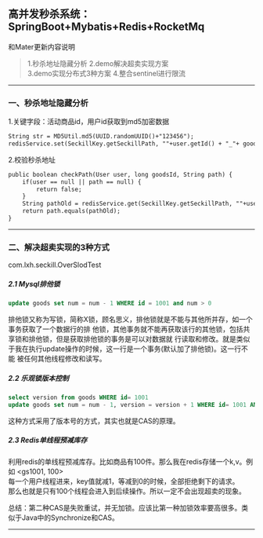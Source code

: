 ## 高并发秒杀系统：SpringBoot+Mybatis+Redis+RocketMq 

和Mater更新内容说明
>1.秒杀地址隐藏分析
>2.demo解决超卖实现方案   
>3.demo实现分布式3种方案
>4.整合sentinel进行限流

---
### 一、秒杀地址隐藏分析
1.关键字段：活动商品id，用户id获取到md5加密数据
```html
String str = MD5Util.md5(UUID.randomUUID()+"123456");
redisService.set(SeckillKey.getSeckillPath, ""+user.getId() + "_"+ goodsId, str , Const.RedisCacheExtime.GOODS_ID);
```
2.校验秒杀地址  
```html
public boolean checkPath(User user, long goodsId, String path) {
    if(user == null || path == null) {
        return false;
    }
    String pathOld = redisService.get(SeckillKey.getSeckillPath, ""+user.getId() + "_"+ goodsId, String.class);
    return path.equals(pathOld);
}
```
---
     
### 二、解决超卖实现的3种方式  
com.lxh.seckill.OverSlodTest

##### 2.1 Mysql排他锁  
```sql
update goods set num = num - 1 WHERE id = 1001 and num > 0
```

排他锁又称为写锁，简称X锁，顾名思义，排他锁就是不能与其他所并存，如一个事务获取了一个数据行的排
他锁，其他事务就不能再获取该行的其他锁，包括共享锁和排他锁，但是获取排他锁的事务是可以对数据就
行读取和修改。就是类似于我在执行update操作的时候，这一行是一个事务(默认加了排他锁)。这一行不能
被任何其他线程修改和读写。


##### 2.2 乐观锁版本控制
```sql
select version from goods WHERE id= 1001
update goods set num = num - 1, version = version + 1 WHERE id= 1001 AND num > 0 AND version = @version(上面查到的version);
```   
这种方式采用了版本号的方式，其实也就是CAS的原理。

 
##### 2.3 Redis单线程预减库存 
利用redis的单线程预减库存。比如商品有100件。那么我在redis存储一个k,v。例如 <gs1001, 100>   
每一个用户线程进来，key值就减1，等减到0的时候，全部拒绝剩下的请求。   
那么也就是只有100个线程会进入到后续操作。所以一定不会出现超卖的现象。

总结：第二种CAS是失败重试，并无加锁。应该比第一种加锁效率要高很多。类似于Java中的Synchronize和CAS。

---
